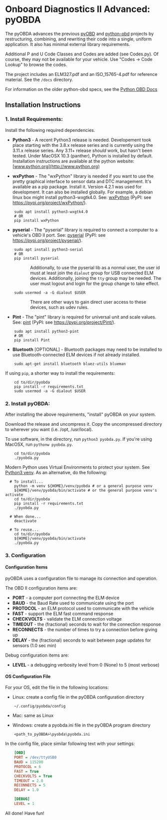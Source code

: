 
# Onboard Diagnostics II Advanced: pyOBDA

The pyOBDA advances the previous [pyOBD](https://github.com/barracuda-fsh/pyobd) and [python-obd](https://github.com/brendan-w/python-OBD) projects by restructuring, combining, and rewriting their code into a single, uniform application.  It also has minimal external library requirements.

Additional P and U Code Classes and Codes are added (see Codes.py). Of course, they may not be available for your vehicle. Use "Codes -> Code Lookup" to browse the codes.

The project includes an ELM327.pdf and an ISO_15765-4.pdf for reference material. See the `/docs` directory.

For information on the older python-obd specs, see the [Python OBD Docs](https://python-obd.readthedocs.io/)

## Installation Instructions

### 1. Install Requirements:

Install the following required dependencies.

* **Python3** - A recent Python3 release is needed. Developement took place starting with the 3.8.x release series and is currently using the 3.11.x release series. Any 3.11+ release *should* work, but hasn't been tested. Under MacOSX 10.3 (panther), Python is installed by default. Installation instructions are available at the python website: [www.python.org](http://www.python.org)

* **wxPython** - The "wxPython" library is needed if you want to use the pretty graphical interface to sensor data and DTC management. It's available as a pip package. Install it. Version 4.2.1 was used for development. It can also be installed globally. For example, a debian linux box might install python3-wxgtk4.0. See: [wxPython](https://wxpython.org/) (PyPI: see https://pypi.org/project/wxPython/).
```shell
    sudo apt install python3-wxgtk4.0
    # OR
    pip install wxPython
```

* **pyserial** - The "pyserial" library is required to connect a computer to a vehicle's OBD II port. See: [pyserial](https://github.com/pyserial/pyserial) (PyPI: see https://pypi.org/project/pyserial/).
```shell
    sudo apt install python3-serial
    # OR
    pip install pyserial
```
<dl><dd><dl><dd>Additionally, to use the pyserial lib as a normal user, the user id must at least join the <code>dialout</code> group for USB connected ELM devices.  Additionally, joining the <code>tty</code> group may be needed. The user must logout and login for the group change to take effect.</dd></dl></dd></dl>

```shell
    sudo usermod -a -G dialout $USER
```
<dl><dd><dl><dd>There are other ways to gain direct user access to these devices, such as udev rules.</dd></dl></dd></dl>

* **Pint** - The "pint" library is required for universal unit and scale values. See: [pint](https://github.com/hgrecco/pint) (PyPI: see https://pypi.org/project/Pint/).
```shell
    sudo apt install python3-pint
    # OR
    pip install Pint
```

* **Bluetooth** [OPTIONAL] - Bluetooth packages may need to be installed to use Bluetooth-connected ELM devices if not already installed.
```shell
    sudo apt-get install bluetooth bluez-utils blueman
```

If using `pip`, a shorter way to install the requirements:
```shell
    cd to/dir/pyobda
    pip install -r requirements.txt
    sudo usermod -a -G dialout $USER
```

### 2. Install pyOBDA:

After installing the above requirements, "install" pyOBDA on your system.

Download the release and uncompress it. Copy the uncompressed directory to wherever you want (i.e. /opt, /usr/local).

To use software, in the directory, run `python3 pyobda.py`. If you're using MacOSX, run `pythonw pyobda.py`.
```shell
    cd to/dir/pyobda
    ./pyobda.py
```

Modern Python uses Virtual Environments to protect your system. See [Python3 venv](https://docs.python.org/3/library/venv.html). As an alternative, do the following:
```shell
  # To install...
    python -m venv ${HOME}/venv/pyobda # or a general purpose venv
    ${HOME}/venv/pyobda/bin/activate # or the general purpose venv's activate
    cd to/dir/pyobda
    pip install -r requirements.txt
    ./pyobda.py

  # When done...
    deactivate

  # To reuse...
    cd to/dir/pyobda
    ${HOME}/venv/pyobda/bin/activate
    ./pyobda.py
```

### 3. Configuration

#### Configuration Items

pyOBDA uses a configuration file to manage its connection and operation.

The OBD II configuration items are:

 * **PORT** - a computer port connecting the ELM device
 * **BAUD** - the Baud Rate used to communicate using the port
 * **PROTOCOL** - an ELM protocol used to communicate with the vehicle
 * **FAST** - support the ELM fast command response
 * **CHECKVOLTS** - validate the ELM connection voltage
 * **TIMEOUT** - the (fractional) seconds to wait for the connection response
 * **RECONNECTS** - the number of times to try a connection before giving up
 * **DELAY** - the (fractional) seconds to wait between page updates for sensors (1.0 sec min)

Debug configuration items are:

 * **LEVEL** - a debugging verbosity level from 0 (None) to 5 (most verbose)

#### OS Configuration File

For your OS, edit the file in the following locations:
 * Linux: create a config file in the pyOBDA configuration directory
```shell
    ~/.config/pyobda/config
```
 * Mac: same as Linux

 * Windows: create a pyobda.ini file in the pyOBDA program directory
```shell
    <path_to_pyOBDA>\pyobda\pyobda.ini
```

In the config file, place similar following text with your settings:
```ini
    [OBD]
    PORT = /dev/ttyUSB0
    BAUD = 115200
    PROTOCOL = 6
    FAST = True
    CHECKVOLTS = True
    TIMEOUT = 2.0
    RECONNECTS = 5
    DELAY = 1.0

    [DEBUG]
    LEVEL = 1
```

All done! Have fun!
